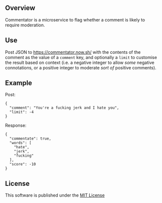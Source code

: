 ## Overview
Commentator is a microservice to flag whether a comment is likely to require moderation.

## Use

Post JSON to https://commentator.now.sh/ with the contents of the comment as the value 
of a `comment` key, and optionally a `limit` to customise the result based on context 
(i.e. a negative integer to allow _some_ negative connotations, or a positive 
integer to moderate _sort of_ positive comments).

## Example

Post:

```
{
  "comment": "You're a fucking jerk and I hate you",
  "limit": -4
}
```

Response:

```
{
  "commentate": true,
  "words": [
    "hate",
    "jerk",
    "fucking"
  ],
  "score": -10
}
```

## License

This software is published under the [MIT License](https://opensource.org/licenses/MIT)
